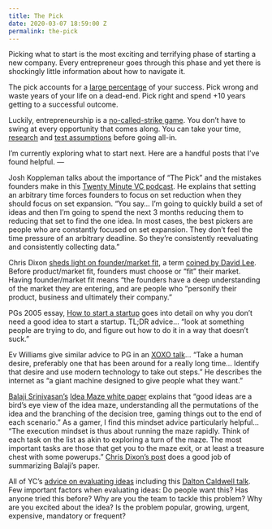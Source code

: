 ```yaml
---
title: The Pick
date: 2020-03-07 18:59:00 Z
permalink: the-pick
---
```


Picking what to start is the most exciting and terrifying phase of starting a new company. Every entrepreneur goes through this phase and yet there is shockingly little information about how to navigate it. 

The pick accounts for a [large percentage](https://twitter.com/bmrothenberg/status/998740730020495360) of your success. Pick wrong and waste years of your life on a dead-end. Pick right and spend +10 years getting to a successful outcome. 

Luckily, entrepreneurship is a [no-called-strike game](https://www.csmonitor.com/Business/2013/0830/Warren-Buffett-10-pieces-of-investment-advice-from-America-s-greatest-investor/Price-is-what-you-pay-value-is-what-you-get.-Whether-we-re-talking-about-socks-or-stocks-I-like-buying-quality-merchandise-when-it-is-marked-down.). You don’t have to swing at every opportunity that comes along. You can take your time, [research](https://austenallred.com/successful-entrepreneurs-are-usually-liars-1d952c90a8e3) and [test assumptions](https://blog.ycombinator.com/minimum-viable-product-process/) before going all-in. 

I’m currently exploring what to start next. Here are a handful posts that I’ve found helpful.
—

Josh Koppleman talks about the importance of “The Pick” and the mistakes founders make in this [Twenty Minute VC podcast](http://www.thetwentyminutevc.com/joshkopelman/). He explains that setting an arbitrary time forces founders to focus on set reduction when they should focus on set expansion. “You say… I’m going to quickly build a set of ideas and then I’m going to spend the next 3 months reducing them to reducing that set to find the one idea. In most cases, the best pickers are people who are constantly focused on set expansion. They don’t feel the time pressure of an arbitrary deadline. So they’re consistently reevaluating and consistently collecting data.”

Chris Dixon [sheds light on founder/market fit](https://cdixon.org/2011/06/19/foundermarket-fit), a term [coined by David Lee](https://techcrunch.com/2011/06/03/svangel-peak-age-old-entrpreneurs/). Before product/market fit, founders must choose or “fit” their market. Having founder/market fit means “the founders have a deep understanding of the market they are entering, and are people who “personify their product, business and ultimately their company.” 

PGs 2005 essay, [How to start a startup](http://paulgraham.com/start.html) goes into detail on why you don’t need a good idea to start a startup. TL;DR advice… “look at something people are trying to do, and figure out how to do it in a way that doesn’t suck.”

Ev Williams give similar advice to PG in an [XOXO talk](https://www.youtube.com/watch?v=zR1xDBFdRZ0)… “Take a human desire, preferably one that has been around for a really long time… Identify that desire and use modern technology to take out steps.” He describes the internet as “a giant machine designed to give people what they want.” 

[Balaji Srinivasan’s](https://www.coursera.org/course/startup) [Idea Maze white paper](https://spark-public.s3.amazonaws.com/startup/lecture_slides/lecture5-market-wireframing-design.pdf) explains that “good ideas are a bird’s eye view of the idea maze, understanding all the permutations of the idea and the branching of the decision tree, gaming things out to the end of each scenario.” As a gamer, I find this mindset advice particularly helpful… “The execution mindset is thus about running the maze rapidly. Think of each task on the list as akin to exploring a turn of the maze. The most important tasks are those that get you to the maze exit, or at least a treasure chest with some powerups.” [Chris Dixon’s post](https://cdixon.org/2013/08/04/the-idea-maze) does a good job of summarizing Balaji’s paper. 

All of YC’s [advice on evaluating ideas](https://www.startupschool.org/videos/62) including this [Dalton Caldwell talk](https://www.youtube.com/watch?v=uoZ1fCYxOyU). Few important factors when evaluating ideas: Do people want this? Has anyone tried this before? Why are you the team to tackle this problem? Why are you excited about the idea? Is the problem popular, growing, urgent, expensive, mandatory or frequent? 